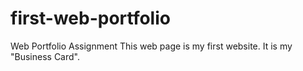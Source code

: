 # first-web-portfolio
Web Portfolio Assignment
This web page is my first website. It is my "Business Card".
